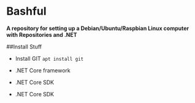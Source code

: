 # Bashful
**A repository for setting up a Debian/Ubuntu/Raspbian Linux computer with Repositories and .NET**

##Install Stuff
- Install GIT 
```apt install git```

- .NET Core framework

- .NET Core SDK

- .NET Core SDK
